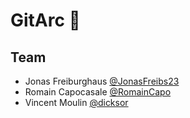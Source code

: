 # GitArc :guitar:

## Team

* Jonas Freiburghaus [@JonasFreibs23](https://github.com/JonasFreibs23)
* Romain Capocasale [@RomainCapo](https://github.com/RomainCapo)
* Vincent Moulin [@dicksor](https://github.com/dicksor)
